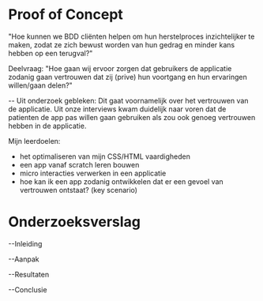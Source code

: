 # Proof of Concept 

"Hoe kunnen we BDD cliënten helpen om hun herstelproces inzichtelijker te maken, zodat ze zich bewust worden van hun gedrag en minder kans hebben op een terugval?"

Deelvraag: "Hoe gaan wij ervoor zorgen dat gebruikers de applicatie zodanig gaan vertrouwen dat zij (prive) hun voortgang en hun ervaringen willen/gaan delen?" 

-- Uit onderzoek gebleken: Dit gaat voornamelijk over het vertrouwen van de applicatie. Uit onze interviews kwam duidelijk naar voren dat de patienten de app pas willen gaan gebruiken als zou ook genoeg vertrouwen hebben in de applicatie. 

Mijn leerdoelen:
- het optimaliseren van mijn CSS/HTML vaardigheden 
- een app vanaf scratch leren bouwen 
- micro interacties verwerken in een applicatie
- hoe kan ik een app zodanig ontwikkelen dat er een gevoel van vertrouwen ontstaat? (key scenario) 

# Onderzoeksverslag 

--Inleiding


--Aanpak



--Resultaten



--Conclusie


